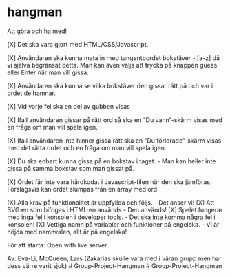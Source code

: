 # hangman

Att göra och ha med!

[X] Det ska vara gjort med HTML/CSS/Javascript.

[X] Användaren ska kunna mata in med tangentbordet bokstäver - [a-z] då vi själva begränsat detta. Man kan även välja att trycka på knappen guess eller Enter när man vill gissa.

[X] Användaren ska kunna se vilka bokstäver den gissar rätt på och var i ordet de hamnar.

[X] Vid varje fel ska en del av gubben visas

[X] Ifall användaren gissar på rätt ord så ska en ”Du vann”-skärm visas med en fråga om man vill spela igen.

[X] Ifall användaren inte hinner gissa rätt ska en ”Du förlorade”-skärm visas med det rätta ordet och en fråga om man vill spela igen.

[X] Du ska enbart kunna gissa på en bokstav i taget. - Man kan heller inte gissa på samma bokstav som man gissat på.

[X] Ordet får inte vara hårdkodat i Javascript-filen när den ska jämföras. Förslagsvis kan ordet slumpas från en array med ord.

[X] Alla krav på funktionalitet är uppfyllda och följs. - Det anser vi!
[X] Att SVG:en som bifogas i HTML:en används - Den används!
[X] Spelet fungerar med inga fel i konsolen i developer tools. - Det ska inte komma några fel i konsolen!
[X] Vettiga namn på variabler och funktioner på engelska. - Vi är nöjda med namnvalen, allt är på engelska!

För att starta: Open with live server

Av: Eva-Li, McQueen, Lars  (Zakarias skulle vara med i våran grupp men har dess värre varit sjuk)
#   G r o u p - P r o j e c t - H a n g m a n  
 #   G r o u p - P r o j e c t - H a n g m a n  
 